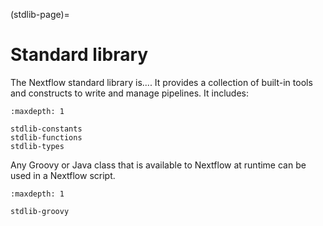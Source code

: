 (stdlib-page)=

# Standard library

The Nextflow standard library is.... It provides a collection of built-in tools and constructs to write and manage pipelines. It includes:

```{toctree}
:maxdepth: 1

stdlib-constants
stdlib-functions
stdlib-types
```

Any Groovy or Java class that is available to Nextflow at runtime can be used in a Nextflow script. 

```{toctree}
:maxdepth: 1

stdlib-groovy
```
